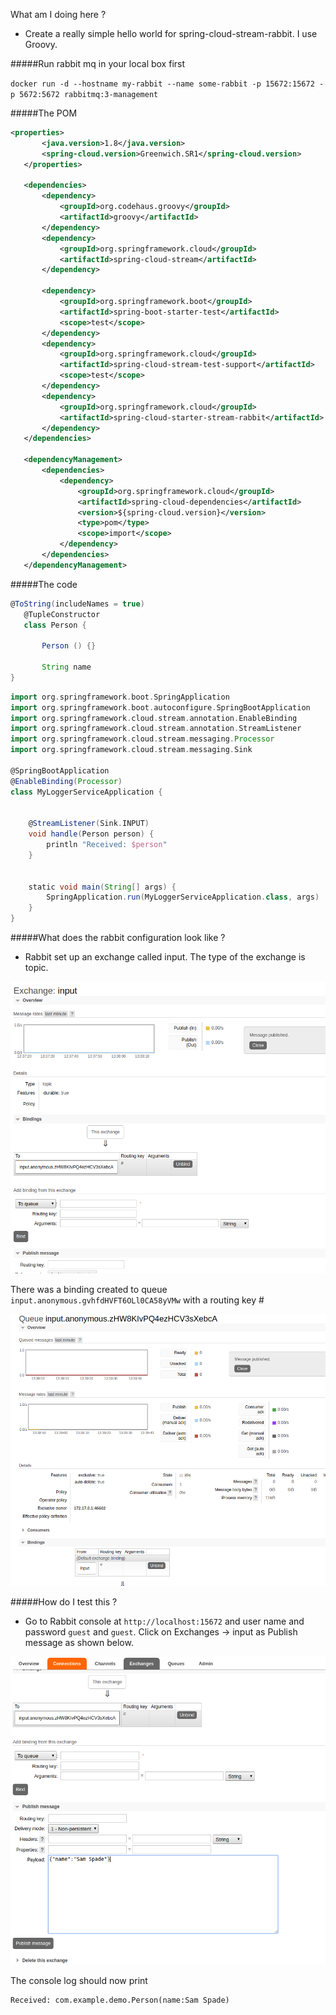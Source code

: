 What am I doing here ? 

- Create a really simple hello world for spring-cloud-stream-rabbit. I use Groovy.

#####Run rabbit mq in your local box first

`docker run -d --hostname my-rabbit --name some-rabbit -p 15672:15672 -p 5672:5672 rabbitmq:3-management`

#####The POM 

 ```xml
<properties>
		<java.version>1.8</java.version>
		<spring-cloud.version>Greenwich.SR1</spring-cloud.version>
	</properties>

	<dependencies>
		<dependency>
			<groupId>org.codehaus.groovy</groupId>
			<artifactId>groovy</artifactId>
		</dependency>
		<dependency>
			<groupId>org.springframework.cloud</groupId>
			<artifactId>spring-cloud-stream</artifactId>
		</dependency>

		<dependency>
			<groupId>org.springframework.boot</groupId>
			<artifactId>spring-boot-starter-test</artifactId>
			<scope>test</scope>
		</dependency>
		<dependency>
			<groupId>org.springframework.cloud</groupId>
			<artifactId>spring-cloud-stream-test-support</artifactId>
			<scope>test</scope>
		</dependency>
		<dependency>
			<groupId>org.springframework.cloud</groupId>
			<artifactId>spring-cloud-starter-stream-rabbit</artifactId>
		</dependency>
	</dependencies>

	<dependencyManagement>
		<dependencies>
			<dependency>
				<groupId>org.springframework.cloud</groupId>
				<artifactId>spring-cloud-dependencies</artifactId>
				<version>${spring-cloud.version}</version>
				<type>pom</type>
				<scope>import</scope>
			</dependency>
		</dependencies>
	</dependencyManagement>
```

#####The code

```groovy
@ToString(includeNames = true)
   @TupleConstructor
   class Person {
   
       Person () {}
   
       String name
}
```

```groovy
import org.springframework.boot.SpringApplication
import org.springframework.boot.autoconfigure.SpringBootApplication
import org.springframework.cloud.stream.annotation.EnableBinding
import org.springframework.cloud.stream.annotation.StreamListener
import org.springframework.cloud.stream.messaging.Processor
import org.springframework.cloud.stream.messaging.Sink

@SpringBootApplication
@EnableBinding(Processor)
class MyLoggerServiceApplication {


    @StreamListener(Sink.INPUT)
    void handle(Person person) {
        println "Received: $person"
    }


    static void main(String[] args) {
        SpringApplication.run(MyLoggerServiceApplication.class, args)
    }
}
```
#####What does the rabbit configuration look like ?

- Rabbit set up an exchange called input. The type of the exchange is topic.

![Alt text](exchange.png?raw=true)
 
There was a binding created to queue  `input.anonymous.gvhfdHVFT6OLl0CA58yVMw` with a routing key #

![Alt text](queue.png?raw=true)


#####How do I test this ?

- Go to Rabbit console at `http://localhost:15672` and user name and password `guest` and `guest`. Click on
Exchanges -> input as Publish message as shown below.

![Alt text](test.png?raw=true)
   
The console log should now print 

```
Received: com.example.demo.Person(name:Sam Spade)
```

